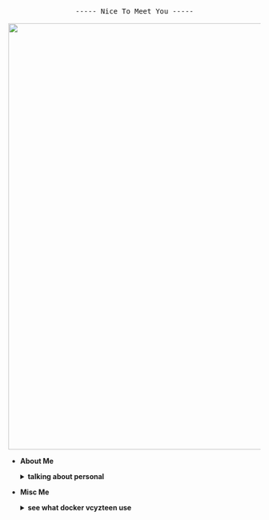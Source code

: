<p align="center">
<kbd>
<br>-----
  Nice To Meet You -----
<br>
<br>
  <img src="https://i.postimg.cc/3W51VGq3/1634917240176.png" width="850px" height="" />
</kbd>

- **About Me**
  <details>
  <summary><strong>talking about personal</strong></summary>


  * 🍜 Eating

  * 🎨 Editing

  * 📖 Reading

  * 💻 Linux Users

  * 🔓 Opensources

  * 🕘 Wacthing Anime
     * 💮 Love Genre Yuri


- **Misc Me**
  <details>
  <summary><strong>see what docker vcyzteen use</strong></summary>
  
  <p align="center">

  <img alt="undefined" src="https://img.shields.io/badge/docker-vcyzteen/nekopunchy:poi-color?color=ACB0D0&style=for-the-badge&labelColor=1A1B26&logo=docker"></a>

  - **Learning**
    <details>
    <summary><strong>see what vcyzteen learn</strong></summary>
  
    <p align="center">

    <img alt="undefined" src="https://img.shields.io/badge/python-color?color=ACB0D0&style=for-the-badge&logo=python&labelColor=1A1B26"></a>
    <img alt="undefined" src="https://img.shields.io/badge/java-color?color=ACB0D0&style=for-the-badge&logo=java&labelColor=1A1B26"></a>
    <img alt="undefined" src="https://img.shields.io/badge/html-color?color=ACB0D0&style=for-the-badge&logo=html5&labelColor=1A1B26"></a>
    <img alt="undefined" src="https://img.shields.io/badge/css-color?color=ACB0D0&style=for-the-badge&logo=css3&labelColor=1A1B26"></a>
    <img alt="undefined" src="https://img.shields.io/badge/js-color?color=ACB0D0&style=for-the-badge&logo=JavaScript&labelColor=1A1B26"></a>
    <img alt="undefined" src="https://img.shields.io/badge/c-color?color=ACB0D0&style=for-the-badge&logo=C&labelColor=1A1B26"></a>

    - **Stats Data**
      <details>
      <summary><strong>here my statistic data</strong></summary>

      <p align="center">
      
      <img src="https://github-readme-stats.vercel.app/api?username=vcyzteen&&show_icons=true&&custom_title=Vcyzteen Github Stats&&hide_border=boolean&&theme=tokyonight" />
